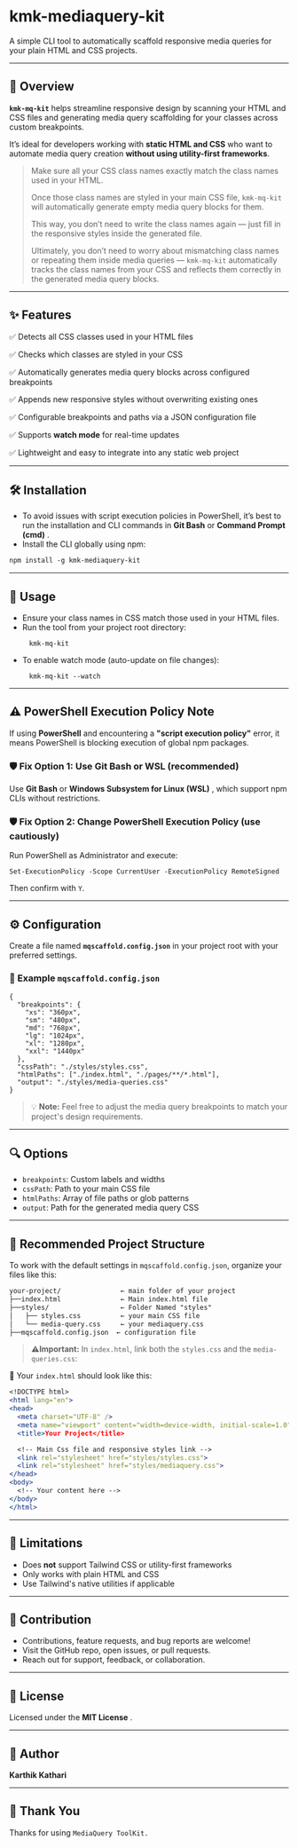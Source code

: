 # kmk-mediaquery-kit

A simple CLI tool to automatically scaffold responsive media queries for your plain HTML and CSS projects.

---

## 🧩 Overview

**`kmk-mq-kit`** helps streamline responsive design by scanning your HTML and CSS files and generating media query scaffolding for your classes across custom breakpoints.

It’s ideal for developers working with **static HTML and CSS** who want to automate media query creation **without using utility-first frameworks**.

> Make sure all your CSS class names exactly match the class names used in your HTML.
>
> Once those class names are styled in your main CSS file, `kmk-mq-kit` will automatically generate empty media query blocks for them.
>
> This way, you don’t need to write the class names again — just fill in the responsive styles inside the generated file.
>
> Ultimately, you don’t need to worry about mismatching class names or repeating them inside media queries — `kmk-mq-kit` automatically tracks the class names from your CSS and reflects them correctly in the generated media query blocks.

---

## ✨ Features

✅ Detects all CSS classes used in your HTML files

✅ Checks which classes are styled in your CSS

✅ Automatically generates media query blocks across configured breakpoints

✅ Appends new responsive styles without overwriting existing ones

✅ Configurable breakpoints and paths via a JSON configuration file

✅ Supports **watch mode** for real-time updates

✅ Lightweight and easy to integrate into any static web project

---

## 🛠️ Installation

- To avoid issues with script execution policies in PowerShell, it’s best to run the installation and CLI commands in **Git Bash** or **Command Prompt (cmd)** .
- Install the CLI globally using npm:

```apache
npm install -g kmk-mediaquery-kit
```

---

## 🚀 Usage

- Ensure your class names in CSS match those used in your HTML files.
- Run the tool from your project root directory:

```
     kmk-mq-kit
```

- To enable watch mode (auto-update on file changes):

```
     kmk-mq-kit --watch
```

---

## ⚠️ PowerShell Execution Policy Note

If using **PowerShell** and encountering a **"script execution policy"** error, it means PowerShell is blocking execution of global npm packages.

### 🛡️ Fix Option 1: Use Git Bash or WSL (recommended)

Use **Git Bash** or **Windows Subsystem for Linux (WSL)** , which support npm CLIs without restrictions.

### 🛡️ Fix Option 2: Change PowerShell Execution Policy (use cautiously)

Run PowerShell as Administrator and execute:

```
Set-ExecutionPolicy -Scope CurrentUser -ExecutionPolicy RemoteSigned
```

Then confirm with `Y`.

---

## ⚙️ Configuration

Create a file named **`mqscaffold.config.json`** in your project root with your preferred settings.

### 📄 Example `mqscaffold.config.json`

```
{
  "breakpoints": {
    "xs": "360px",
    "sm": "480px",
    "md": "768px",
    "lg": "1024px",
    "xl": "1280px",
    "xxl": "1440px"
  },
  "cssPath": "./styles/styles.css",
  "htmlPaths": ["./index.html", "./pages/**/*.html"],
  "output": "./styles/media-queries.css"
}
```

> 💡 **Note:** Feel free to adjust the media query breakpoints to match your project's design requirements.

---

## 🔍 Options

- `breakpoints`: Custom labels and widths
- `cssPath`: Path to your main CSS file
- `htmlPaths`: Array of file paths or glob patterns
- `output`: Path for the generated media query CSS

---

## 📁 Recommended Project Structure

To work with the default settings in `mqscaffold.config.json`, organize your files like this:

```apache
your-project/               ← main folder of your project
├──index.html               ← Main index.html file
├──styles/                  ← Folder Named "styles"
│   ├── styles.css          ← your main CSS file
│   └── media-query.css     ← your mediaquery.css
├──mqscaffold.config.json  ← configuration file
```

> **⚠️Important:** In `index.html`, link both the `styles.css` and the `media-queries.css`:

🧾 Your `index.html` should look like this:

```apache
<!DOCTYPE html>
<html lang="en">
<head>
  <meta charset="UTF-8" />
  <meta name="viewport" content="width=device-width, initial-scale=1.0" />
  <title>Your Project</title>

  <!-- Main Css file and responsive styles link -->
  <link rel="stylesheet" href="styles/styles.css">
  <link rel="stylesheet" href="styles/mediaquery.css">
</head>
<body>
  <!-- Your content here -->
</body>
</html>
```

---

## 🚫 Limitations

- Does **not** support Tailwind CSS or utility-first frameworks
- Only works with plain HTML and CSS
- Use Tailwind's native utilities if applicable

---

## 🤝 Contribution

- Contributions, feature requests, and bug reports are welcome!
- Visit the GitHub repo, open issues, or pull requests.
- Reach out for support, feedback, or collaboration.

---

## 📄 License

Licensed under the **MIT License** .

---

## 👤 Author

**Karthik Kathari**

---

## 🙏 Thank You

Thanks for using `MediaQuery ToolKit.`
